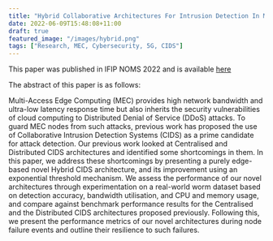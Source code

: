 ```yaml
---
title: "Hybrid Collaborative Architectures For Intrusion Detection In Multi-Access Edge Computing"
date: 2022-06-09T15:48:08+11:00
draft: true
featured_image: "/images/hybrid.png"
tags: ["Research, MEC, Cybersecurity, 5G, CIDS"]
---
```


This paper was published in IFIP NOMS 2022 and is available [here](https://ieeexplore.ieee.org/abstract/document/9789795)


The abstract of this paper is as follows:

Multi-Access Edge Computing (MEC) provides high network bandwidth and ultra-low latency response time but also inherits the security vulnerabilities of cloud computing to Distributed Denial of Service (DDoS) attacks. To guard MEC nodes from such attacks, previous work has proposed the use of Collaborative Intrusion Detection Systems (CIDS) as a prime candidate for attack detection. Our previous work looked at Centralised and Distributed CIDS architectures and identified some shortcomings in them. In this paper, we address these shortcomings by presenting a purely edge-based novel Hybrid CIDS architecture, and its improvement using an exponential threshold mechanism. We assess the performance of our novel architectures through experimentation on a real-world worm dataset based on detection accuracy, bandwidth utilisation, and CPU and memory usage, and compare against benchmark performance results for the Centralised and the Distributed CIDS architectures proposed previously. Following this, we present the performance metrics of our novel architectures during node failure events and outline their resilience to such failures.